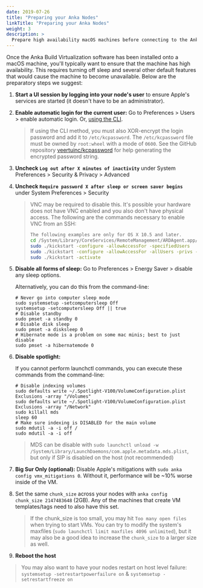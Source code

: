 ```yaml
---
date: 2019-07-26
title: "Preparing your Anka Nodes"
linkTitle: "Preparing your Anka Nodes"
weight: 3
description: >
  Prepare high availability macOS machines before connecting to the Anka Build Cloud Controller
---
```


Once the Anka Build Virtualization software has been installed onto a macOS machine, you'll typically want to ensure that the machine has high availability. This requires turning off sleep and several other default features that would cause the machine to become unavailable. Below are the preparatory steps we suggest:

1. **Start a UI session by logging into your node's user** to ensure Apple's services are started (it doesn't have to be an administrator).

2. **Enable automatic login for the current user:** Go to Preferences > Users > enable automatic login. Or, [using the CLI](https://github.com/veertuinc/kcpassword).

    > If using the CLI method, you must also XOR-encrypt the login password and add it to `/etc/kcpassword`.
    > The `/etc/kcpassword` file must be owned by `root:wheel` with a mode of `0600`.
    > See the GitHub repository [veertuinc/kcpassword](https://github.com/veertuinc/kcpassword) for help generating the encrypted password string.

3. **Uncheck `Log out after X minutes of inactivity`** under System Preferences > Security & Privacy > Advanced

3. **Uncheck `Require password X after sleep or screen saver begins`** under System Preferences > Security

    > VNC may be required to disable this. It's possible your hardware does not have VNC enabled and you also don't have physical access. The following are the commands necessary to enable VNC from an SSH:
    >  ```bash
    >  The following examples are only for OS X 10.5 and later.
    >  cd /System/Library/CoreServices/RemoteManagement/ARDAgent.app/Contents/Resources/
    >  sudo ./kickstart -configure -allowAccessFor -specifiedUsers
    >  sudo ./kickstart -configure -allowAccessFor -allUsers -privs -all
    >  sudo ./kickstart -activate
    >  ```

4. **Disable all forms of sleep:** Go to Preferences > Energy Saver > disable any sleep options.

    Alternatively, you can do this from the command-line:

    ```shell
    # Never go into computer sleep mode
    sudo systemsetup -setcomputersleep Off
    systemsetup -setcomputersleep Off || true
    # Disable standby
    sudo pmset -a standby 0
    # Disable disk sleep
    sudo pmset -a disksleep 0
    # Hibernate mode is a problem on some mac minis; best to just disable
    sudo pmset -a hibernatemode 0
    ```

5. **Disable spotlight:**

    If you cannot perform launchctl commands, you can execute these commands from the command-line:

    ```shell
    # Disable indexing volumes
    sudo defaults write ~/.Spotlight-V100/VolumeConfiguration.plist Exclusions -array "/Volumes"
    sudo defaults write ~/.Spotlight-V100/VolumeConfiguration.plist Exclusions -array "/Network"
    sudo killall mds
    sleep 60
    # Make sure indexing is DISABLED for the main volume
    sudo mdutil -a -i off /
    sudo mdutil -a -i off
    ```

    > MDS can be disable with `sudo launchctl unload -w /System/Library/LaunchDaemons/com.apple.metadata.mds.plist`, but only if SIP is disabled on the host (not recommended)

6. **Big Sur Only (optional):** Disable Apple's mitigations with `sudo anka config vmx_mitigations 0`. Without it, performance will be ~10% worse inside of the VM.

7. Set the same `chunk_size` across your nodes with `anka config chunk_size 2147483648` (2GB). Any of the machines that create VM templates/tags need to also have this set.

    > If the chunk_size is too small, you may hit `Too many open files` when trying to start VMs. You can try to modify the system's maxfiles (`sudo launchctl limit maxfiles 4096 unlimited`), but it may also be a good idea to increase the `chunk_size` to a larger size as well.

8. **Reboot the host**

> You may also want to have your nodes restart on host level failure: `systemsetup -setrestartpowerfailure on` & `systemsetup -setrestartfreeze on`